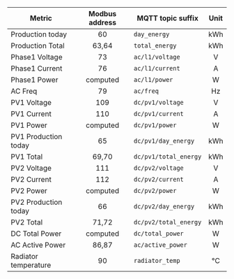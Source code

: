 |Metric|Modbus address|MQTT topic suffix|Unit|
|---|:-:|---|:-:|
|Production today|60|`day_energy`|kWh|
|Production Total|63,64|`total_energy`|kWh|
|Phase1 Voltage|73|`ac/l1/voltage`|V|
|Phase1 Current|76|`ac/l1/current`|A|
|Phase1 Power|computed|`ac/l1/power`|W|
|AC Freq|79|`ac/freq`|Hz|
|PV1 Voltage|109|`dc/pv1/voltage`|V|
|PV1 Current|110|`dc/pv1/current`|A|
|PV1 Power|computed|`dc/pv1/power`|W|
|PV1 Production today|65|`dc/pv1/day_energy`|kWh|
|PV1 Total|69,70|`dc/pv1/total_energy`|kWh|
|PV2 Voltage|111|`dc/pv2/voltage`|V|
|PV2 Current|112|`dc/pv2/current`|A|
|PV2 Power|computed|`dc/pv2/power`|W|
|PV2 Production today|66|`dc/pv2/day_energy`|kWh|
|PV2 Total|71,72|`dc/pv2/total_energy`|kWh|
|DC Total Power|computed|`dc/total_power`|W|
|AC Active Power|86,87|`ac/active_power`|W|
|Radiator temperature|90|`radiator_temp`|°C|
